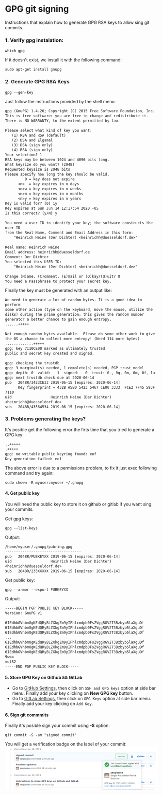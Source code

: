 # GPG git signing

Instructions that explain how to generate GPG RSA keys to allow sing git commits.

### 1. Verify gpg instalation:

```shell
which gpg
```

If it doesn't exist, we install it with the following command:

```shell
sudo apt-get install gnupg
```

### 2. Generate GPG RSA Keys

```shell
gpg --gen-key
```

Just follow the instructions provided  by the shell menu:
```
gpg (GnuPG) 1.4.20; Copyright (C) 2015 Free Software Foundation, Inc.
This is free software: you are free to change and redistribute it.
There is NO WARRANTY, to the extent permitted by law.

Please select what kind of key you want:
   (1) RSA and RSA (default)
   (2) DSA and Elgamal
   (3) DSA (sign only)
   (4) RSA (sign only)
Your selection? 1
RSA keys may be between 1024 and 4096 bits long.
What keysize do you want? (2048)
Requested keysize is 2048 bits
Please specify how long the key should be valid.
         0 = key does not expire
      <n>  = key expires in n days
      <n>w = key expires in n weeks
      <n>m = key expires in n months
      <n>y = key expires in n years
Key is valid for? (0) 1y
Key expires at Sun Jun 14 12:17:54 2020 -05
Is this correct? (y/N) y

You need a user ID to identify your key; the software constructs the user ID
from the Real Name, Comment and Email Address in this form:
    "Heinrich Heine (Der Dichter) <heinrichh@duesseldorf.de>"

Real name: Heinrich Heine
Email address: heinrichh@duesseldorf.de
Comment: Der Dichter
You selected this USER-ID:
    "Heinrich Heine (Der Dichter) <heinrichh@duesseldorf.de>"

Change (N)ame, (C)omment, (E)mail or (O)kay/(Q)uit? O
You need a Passphrase to protect your secret key.
```

Finally the key must be generated with an output like:

```shell
We need to generate a lot of random bytes. It is a good idea to perform
some other action (type on the keyboard, move the mouse, utilize the
disks) during the prime generation; this gives the random number
generator a better chance to gain enough entropy.
......+++++

Not enough random bytes available.  Please do some other work to give
the OS a chance to collect more entropy! (Need 114 more bytes)
.............+++++
gpg: key 7110CE00 marked as ultimately trusted
public and secret key created and signed.

gpg: checking the trustdb
gpg: 3 marginal(s) needed, 1 complete(s) needed, PGP trust model
gpg: depth: 0  valid:   1  signed:   0  trust: 0-, 0q, 0n, 0m, 0f, 1u
gpg: next trustdb check due at 2020-06-14
pub   2048R/3423CE33 2019-06-15 [expires: 2020-06-14]
      Key fingerprint = 432B A5B0 5423 5467 CE00 3333  FCE2 7F45 593F 7110
uid                  Heinrich Heine (Der Dichter) <heinrichh@duesseldorf.de>
sub   2048R/43564534 2019-06-15 [expires: 2020-06-14]
```

### 3. Problems generating the keys?

It's posible get the following error the firts time that you tried to generate a GPG key:
```shell
..+++++
.+++++
gpg: no writable public keyring found: eof
Key generation failed: eof
```

The above error is due to a permissions problem, to fix it just exec following command and try again:
```shell
sudo chown -R myuser:myuser ~/.gnupg
```

#### 4. Get public key

You will need the public key to store it on github or gitlab if you want sing your commits.

Get gpg keys:
```shell
gpg --list-keys
```

Output:
```
/home/myuser/.gnupg/pubring.gpg
-----------------------------------
pub   2048R/PUBKEYXX 2019-06-15 [expires: 2020-06-14]
uid                  Heinrich Heine (Der Dichter) <heinrichh@duesseldorf.de>
sub   2048R/233XXXXX 2019-06-15 [expires: 2020-06-14]
```

Get public key:
```
gpg --armor --export PUBKEYXX
```

Output:
```
-----BEGIN PGP PUBLIC KEY BLOCK-----
Version: GnuPG v1

6IEdhbGVhbm8gKEdQRyBLZXkgZm9yIFhlcmdpb0FsZVggRGV2T3Bzbyb5laXguDf
6IEdhbGVhbm8gKEdQRyBLZXkgZm9yIFhlcmdpb0FsZVggRGV2T3Bzbyb5laXguDf
6IEdhbGVhbm8gKEdQRyBLZXkgZm9yIFhlcmdpb0FsZVggRGV2T3Bzbyb5laXguDf
...
6IEdhbGVhbm8gKEdQRyBLZXkgZm9yIFhlcmdpb0FsZVggRGV2T3Bzbyb5laXguDf
6IEdhbGVhbm8gKEdQRyBLZXkgZm9yIFhlcmdpb0FsZVggRGV2T3Bzbyb5laXguDf
6IEdhbGVhbm8gKEdQRyBLZXkgZm9yIFhlcmdpb0FsZVggRGV2T3Bzbyb5laXguDf
9w==
=qtS2
-----END PGP PUBLIC KEY BLOCK-----
```

#### 5. Store GPG Key on Github && GitLab

* Go to [GitHub Settings](https://github.com/settings), then click on `SSH and GPG keys` option at side bar menu. Finally add your key clicking on **New GPG key** button.
* Go to [GitLab Settings](https://gitlab.com/profile), then click on `GPG Keys` option at side bar menu. Finally add your key clicking on `Add Key`.



#### 6. Sign git commmits

Finally it's posible sign your commit using **-S** option:
```
git commit -S -am "signed commit"
```

You will get a verification badge on the label of your commit:
![GPG Signed Commit](gpg_signed_commit.png)
